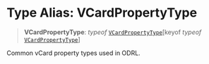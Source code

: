 # Type Alias: VCardPropertyType

> **VCardPropertyType**: *typeof* [`VCardPropertyType`](../variables/VCardPropertyType.md)\[keyof *typeof* [`VCardPropertyType`](../variables/VCardPropertyType.md)\]

Common vCard property types used in ODRL.
